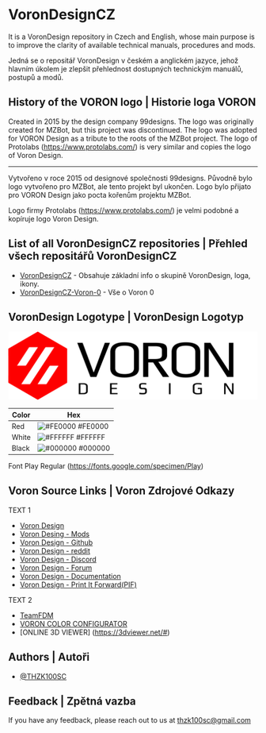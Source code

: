 # VoronDesignCZ

It is a VoronDesign repository in Czech and English, whose main purpose is to improve the clarity of available technical manuals, procedures and mods.

Jedná se o repositář VoronDesign v českém a anglickém jazyce, jehož hlavním úkolem je zlepšit přehlednost dostupných technickým manuálů, postupů a modů.

## History of the VORON logo | Historie loga VORON

Created in 2015 by the design company 99designs. The logo was originally created for MZBot, but this project was discontinued. The logo was adopted for VORON Design as a tribute to the roots of the MZBot project.
The logo of Protolabs (https://www.protolabs.com/) is very similar and copies the logo of Voron Design.

- - - -

Vytvořeno v roce 2015 od designové společnosti 99designs. Původně bylo logo vytvořeno pro MZBot, ale tento projekt byl ukončen. Logo bylo přijato pro VORON Design jako pocta kořenům projektu MZBot.

Logo firmy Protolabs (https://www.protolabs.com/) je velmi podobné a kopíruje logo Voron Design.

## List of all VoronDesignCZ repositories | Přehled všech repositářů VoronDesignCZ 

- [VoronDesignCZ](https://github.com/THZK100SC/VoronDesignCZ) - Obsahuje základní info o skupině VoronDesign, loga, ikony. 
- [VoronDesignCZ-Voron-0](https://github.com/THZK100SC/VoronDesignCZ-Voron-0) - Vše o Voron 0

## VoronDesign Logotype | VoronDesign Logotyp

![Logo](https://raw.githubusercontent.com/THZK100SC/VoronDesignCZ/refs/heads/main/Logotype/VoronDesign_Logo.png)


| Color             | Hex                                                                |
| ----------------- | ------------------------------------------------------------------ |
| Red               | ![#FE0000](https://placehold.co/15x15/FE0000/FE0000.png) #FE0000   |
| White             | ![#FFFFFF](https://placehold.co/15x15/FFFFFF/FFFFFF.png) #FFFFFF   |
| Black             | ![#000000](https://placehold.co/15x15/000000/000000.png) #000000   |

Font Play Regular (https://fonts.google.com/specimen/Play)

## Voron Source Links | Voron Zdrojové Odkazy

TEXT 1

- [Voron Design](https://vorondesign.com/)
- [Voron Desing - Mods](https://mods.vorondesign.com/)
- [Voron Design - Github](https://github.com/VoronDesign)
- [Voron Design - reddit](https://www.reddit.com/r/VORONDesign/)
- [Voron Design - Discord](https://discord.com/invite/voron)
- [Voron Design - Forum](https://forum.vorondesign.com/)
- [Voron Design - Documentation](https://docs.vorondesign.com/)
- [Voron Design - Print It Forward(PIF)](https://pif.voron.dev/)

TEXT 2

- [TeamFDM](https://www.teamfdm.com/)
- [VORON COLOR CONFIGURATOR](https://www.3dprinter-color-configurator.com/voron-color-configurator/voron-v0.2-default.html)
- [ONLINE 3D VIEWER] (https://3dviewer.net/#)


## Authors | Autoři

- [@THZK100SC](https://github.com/THZK100SC)

## Feedback | Zpětná vazba

If you have any feedback, please reach out to us at thzk100sc@gmail.com